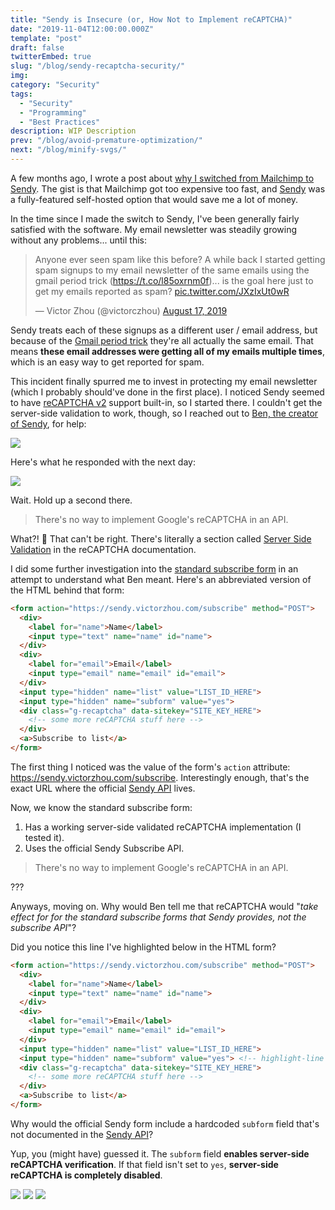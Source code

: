 ```yaml
---
title: "Sendy is Insecure (or, How Not to Implement reCAPTCHA)"
date: "2019-11-04T12:00:00.000Z"
template: "post"
draft: false
twitterEmbed: true
slug: "/blog/sendy-recaptcha-security/"
img:
category: "Security"
tags:
  - "Security"
  - "Programming"
  - "Best Practices"
description: WIP Description
prev: "/blog/avoid-premature-optimization/"
next: "/blog/minify-svgs/"
---
```


A few months ago, I wrote a post about [why I switched from Mailchimp to Sendy](/blog/mailchimp-to-sendy/). The gist is that Mailchimp got too expensive too fast, and [Sendy](https://sendy.co/?ref=Tl4Ot) was a fully-featured self-hosted option that would save me a lot of money.

In the time since I made the switch to Sendy, I've been generally fairly satisfied with the software. My email newsletter was steadily growing without any problems... until this:

<blockquote class="twitter-tweet"><p lang="en" dir="ltr">Anyone ever seen spam like this before? A while back I started getting spam signups to my email newsletter of the same emails using the gmail period trick (<a href="https://t.co/l85oxrnm0f">https://t.co/l85oxrnm0f</a>)... is the goal here just to get my emails reported as spam? <a href="https://t.co/JXzIxUt0wR">pic.twitter.com/JXzIxUt0wR</a></p>&mdash; Victor Zhou (@victorczhou) <a href="https://twitter.com/victorczhou/status/1162645289213186050?ref_src=twsrc%5Etfw">August 17, 2019</a></blockquote>

Sendy treats each of these signups as a different user / email address, but because of the [Gmail period trick](https://gmail.googleblog.com/2008/03/2-hidden-ways-to-get-more-from-your.html) they're all actually the same email. That means **these email addresses were getting all of my emails multiple times**, which is an easy way to get reported for spam.

This incident finally spurred me to invest in protecting my email newsletter (which I probably should've done in the first place). I noticed Sendy seemed to have [reCAPTCHA v2](https://developers.google.com/recaptcha/docs/display) support built-in, so I started there. I couldn't get the server-side validation to work, though, so I reached out to [Ben, the creator of Sendy](https://sendy.co/forum/profile/8/Ben), for help:

![](./media-link/sendy-recaptcha/email1.png)

Here's what he responded with the next day:

![](./media-link/sendy-recaptcha/email2.png)

Wait. Hold up a second there.

> There's no way to implement Google's reCAPTCHA in an API.

What?! 🤔 That can't be right. There's literally a section called [Server Side Validation](https://developers.google.com/recaptcha/docs/verify) in the reCAPTCHA documentation.

I did some further investigation into the [standard subscribe form](https://sendy.victorzhou.com/subscription?f=K892tNsoSJBXB56YBbPUmxU74VxOqJ5DMbMZ6wxMWPQ4X6amCgnApdNbY763h0onBKMcQ751ge1VN7MtbBR11Hu7zA) in an attempt to understand what Ben meant. Here's an abbreviated version of the HTML behind that form:

```html
<form action="https://sendy.victorzhou.com/subscribe" method="POST">
  <div>
    <label for="name">Name</label>
    <input type="text" name="name" id="name">
  </div>
  <div>
    <label for="email">Email</label>
    <input type="email" name="email" id="email">
  </div>
  <input type="hidden" name="list" value="LIST_ID_HERE">
  <input type="hidden" name="subform" value="yes">
  <div class="g-recaptcha" data-sitekey="SITE_KEY_HERE">
    <!-- some more reCAPTCHA stuff here -->
  </div>
  <a>Subscribe to list</a>
</form>
```

The first thing I noticed was the value of the form's `action` attribute: https://sendy.victorzhou.com/subscribe. Interestingly enough, that's the exact URL where the official [Sendy API](https://sendy.co/api) lives.

Now, we know the standard subscribe form:

1. Has a working server-side validated reCAPTCHA implementation (I tested it).
2. Uses the official Sendy Subscribe API.

> There's no way to implement Google's reCAPTCHA in an API.

???

Anyways, moving on. Why would Ben tell me that reCAPTCHA would "_take effect for for the standard subscribe forms that Sendy provides, not the subscribe API_"?

Did you notice this line I've highlighted below in the HTML form?

```html
<form action="https://sendy.victorzhou.com/subscribe" method="POST">
  <div>
    <label for="name">Name</label>
    <input type="text" name="name" id="name">
  </div>
  <div>
    <label for="email">Email</label>
    <input type="email" name="email" id="email">
  </div>
  <input type="hidden" name="list" value="LIST_ID_HERE">
  <input type="hidden" name="subform" value="yes"> <!-- highlight-line -->
  <div class="g-recaptcha" data-sitekey="SITE_KEY_HERE">
    <!-- some more reCAPTCHA stuff here -->
  </div>
  <a>Subscribe to list</a>
</form>
```

Why would the official Sendy form include a hardcoded `subform` field that's not documented in the [Sendy API](https://sendy.co/api)?

Yup, you (might have) guessed it. The `subform` field **enables server-side reCAPTCHA verification**. If that field isn't set to `yes`, **server-side reCAPTCHA is completely disabled**.

![](./media-link/sendy-recaptcha/email3.png)
![](./media-link/sendy-recaptcha/email4.png)
![](./media-link/sendy-recaptcha/email5.png)
